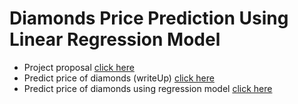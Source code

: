 # Diamonds Price Prediction Using Linear Regression Model


- Project proposal [ click here ](https://github.com/emanalshehrii/LinearRegression_diamonds__price_prediction/blob/main/Proposal_diamonds_price_prediction.md)
-  Predict price of diamonds (writeUp) [click here](https://github.com/emanalshehrii/diamonds_price_prediction_using_LinearRegression/blob/main/write_up_diamonds.md)
- Predict price of diamonds using regression model [click here](https://github.com/emanalshehrii/diamonds_price_prediction_using_LinearRegression/blob/main/Diamonds_price_regression.ipynb)
